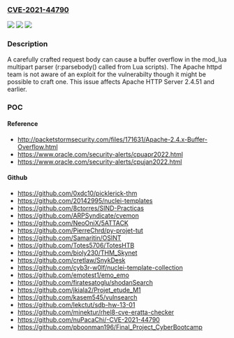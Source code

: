 ### [CVE-2021-44790](https://cve.mitre.org/cgi-bin/cvename.cgi?name=CVE-2021-44790)
![](https://img.shields.io/static/v1?label=Product&message=Apache%20HTTP%20Server&color=blue)
![](https://img.shields.io/static/v1?label=Version&message=Apache%20HTTP%20Server%202.4%3C%3D%202.4.51%20&color=brighgreen)
![](https://img.shields.io/static/v1?label=Vulnerability&message=CWE-787%20Out-of-bounds%20Write&color=brighgreen)

### Description

A carefully crafted request body can cause a buffer overflow in the mod_lua multipart parser (r:parsebody() called from Lua scripts). The Apache httpd team is not aware of an exploit for the vulnerabilty though it might be possible to craft one. This issue affects Apache HTTP Server 2.4.51 and earlier.

### POC

#### Reference
- http://packetstormsecurity.com/files/171631/Apache-2.4.x-Buffer-Overflow.html
- https://www.oracle.com/security-alerts/cpuapr2022.html
- https://www.oracle.com/security-alerts/cpujan2022.html

#### Github
- https://github.com/0xdc10/picklerick-thm
- https://github.com/20142995/nuclei-templates
- https://github.com/8ctorres/SIND-Practicas
- https://github.com/ARPSyndicate/cvemon
- https://github.com/NeoOniX/5ATTACK
- https://github.com/PierreChrd/py-projet-tut
- https://github.com/Samaritin/OSINT
- https://github.com/Totes5706/TotesHTB
- https://github.com/bioly230/THM_Skynet
- https://github.com/cretlaw/SnykDesk
- https://github.com/cyb3r-w0lf/nuclei-template-collection
- https://github.com/emotest1/emo_emo
- https://github.com/firatesatoglu/shodanSearch
- https://github.com/jkiala2/Projet_etude_M1
- https://github.com/kasem545/vulnsearch
- https://github.com/lekctut/sdb-hw-13-01
- https://github.com/minektur/rhel8-cve-eratta-checker
- https://github.com/nuPacaChi/-CVE-2021-44790
- https://github.com/pboonman196/Final_Project_CyberBootcamp

